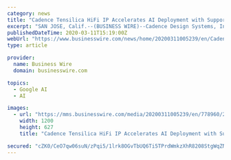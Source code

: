 ```yaml
---
category: news
title: "Cadence Tensilica HiFi IP Accelerates AI Deployment with Support for TensorFlow Lite for Microcontrollers"
excerpt: "SAN JOSE, Calif.--(BUSINESS WIRE)--Cadence Design Systems, Inc. (Nasdaq: CDNS) today announced that software for Cadence ® Tensilica ® HiFi digital signal processors (DSPs) has been optimized to efficiently execute TensorFlow Lite for Microcontrollers, part of the TensorFlow end-to-end open-source platform for machine learning (ML ..."
publishedDateTime: 2020-03-11T15:19:00Z
webUrl: "https://www.businesswire.com/news/home/20200311005239/en/Cadence-Tensilica-HiFi-IP-Accelerates-AI-Deployment"
type: article

provider:
  name: Business Wire
  domain: businesswire.com

topics:
  - Google AI
  - AI

images:
  - url: "https://mms.businesswire.com/media/20200311005239/en/778960/23/bigstock-Voice-Recording-Or-Speech-Reco-321922831.jpg"
    width: 1200
    height: 627
    title: "Cadence Tensilica HiFi IP Accelerates AI Deployment with Support for TensorFlow Lite for Microcontrollers"

secured: "cZK0/CeO7qw06suN/zPqi5/1lrk8OGvTbUQ6Ti5TPrdWmkzXhR8208StgWqZNM4EvycNlon0uXYAbVVIRe56nH4yKQvRoCUcyIZUIGKXSz1rgGsMI13JKxWGfN34hjKWMJa3NKrIWJSvthz5spUY3zlmtD+/ahrF+yynQM/RFHJ7+izr8eo/HSv+OV6kO/DSPjfH4ALqKSDhL4yvyrx7wD5G1gV9AmEiOp3XGZz455MYVyu3UFkuW1Lqrj4zgsdbciQROhugH5N5AV1Lw5q8S4VlJE29yWWZwTw7F8Xhf2AYiiPXKcBLEEU3+rsXll+l;RaiXixLAAP5LgkDppD0LSQ=="
---
```


